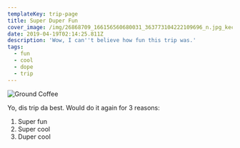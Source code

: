 ```yaml
---
templateKey: trip-page
title: Super Duper Fun
cover_image: /img/26868709_166156560680031_363773104222109696_n.jpg_keccxf.jpg
date: 2019-04-19T02:14:25.811Z
description: 'Wow, I can''t believe how fun this trip was.'
tags:
  - fun
  - cool
  - dope
  - trip
---
```

![Ground Coffee](/img/blog-index.jpg "Ground Coffee")

Yo, dis trip da best. Would do it again for 3 reasons:

1. Super fun
2. Super cool
3. Duper cool
